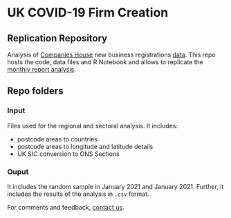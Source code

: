 # UK COVID-19 Firm Creation
## Replication Repository

Analysis of [Companies House](https://www.gov.uk/government/organisations/companies-house) new business registrations [data](http://download.companieshouse.gov.uk/en_output.html). This repo hosts the code, data files and R Notebook and allows to replicate the [monthly report analysis](https://uk-covid19-firm-creation.netlify.app/reports/).

## Repo folders
### Input
Files used for the regional and sectoral analysis. It includes:
- postcode areas to countries 
- postcode areas to longitude and latitude details
- UK SIC conversion to ONS Sections

### Ouput
It includes the random sample in January 2021 and January 2021. Further, it includes the results of the analysis in `.csv` format.

For comments and feedback, [contact us](mailto:i.galanakis@kent.ac.uk).
